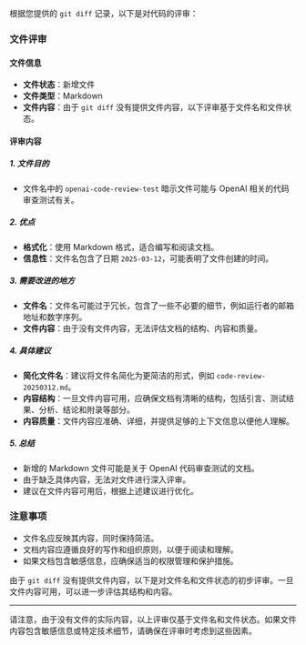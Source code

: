 根据您提供的 `git diff` 记录，以下是对代码的评审：

### 文件评审

#### 文件信息
- **文件状态**：新增文件
- **文件类型**：Markdown
- **文件内容**：由于 `git diff` 没有提供文件内容，以下评审基于文件名和文件状态。

#### 评审内容

##### 1. 文件目的
- 文件名中的 `openai-code-review-test` 暗示文件可能与 OpenAI 相关的代码审查测试有关。

##### 2. 优点
- **格式化**：使用 Markdown 格式，适合编写和阅读文档。
- **信息性**：文件名包含了日期 `2025-03-12`，可能表明了文件创建的时间。

##### 3. 需要改进的地方
- **文件名**：文件名可能过于冗长，包含了一些不必要的细节，例如运行者的邮箱地址和数字序列。
- **文件内容**：由于没有文件内容，无法评估文档的结构、内容和质量。

##### 4. 具体建议
- **简化文件名**：建议将文件名简化为更简洁的形式，例如 `code-review-20250312.md`。
- **内容结构**：一旦文件内容可用，应确保文档有清晰的结构，包括引言、测试结果、分析、结论和附录等部分。
- **内容质量**：文件内容应准确、详细，并提供足够的上下文信息以便他人理解。

##### 5. 总结
- 新增的 Markdown 文件可能是关于 OpenAI 代码审查测试的文档。
- 由于缺乏具体内容，无法对文件进行深入评审。
- 建议在文件内容可用后，根据上述建议进行优化。

### 注意事项
- 文件名应反映其内容，同时保持简洁。
- 文档内容应遵循良好的写作和组织原则，以便于阅读和理解。
- 如果文档包含敏感信息，应确保适当的权限管理和保护措施。

由于 `git diff` 没有提供文件内容，以下是对文件名和文件状态的初步评审。一旦文件内容可用，可以进一步评估其结构和内容。

---

请注意，由于没有文件的实际内容，以上评审仅基于文件名和文件状态。如果文件内容包含敏感信息或特定技术细节，请确保在评审时考虑到这些因素。